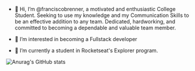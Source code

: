 - 👋 Hi, I’m @franciscobrenner, a motivated and enthusiastic College Student.
Seeking to use my knowledge and my Communication Skills to be an effective
addition to any team. Dedicated, hardworking, and committed to becoming a
dependable and valuable team member. 

- 👀 I’m interested in becoming a Fullstack developer

- 🌱 I’m currently a student in Rocketseat's Explorer program.

![Anurag's GitHub stats](https://github-readme-stats.vercel.app/api?username=franciscobrenner&show_icons=true&theme=dracula)
<!---![Aakash's Language stats](https://github-readme-stats-eight-theta.vercel.app/api/top-langs/?username=franciscobrenner&layout=compact&langs_count=8&hide_border=true)--->

<!---
franciscobrenner/franciscobrenner is a ✨ special ✨ repository because its `README.md` (this file) appears on your GitHub profile.
You can click the Preview link to take a look at your changes.
--->
